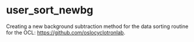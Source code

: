 # user_sort_newbg
Creating a new background subtraction method for the data sorting routine
for the OCL: https://github.com/oslocyclotronlab.
